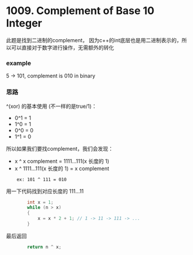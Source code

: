 # 1009. Complement of Base 10 Integer

此题是找到二进制的complement， 因为c++的int底层也是用二进制表示的，所以可以直接对于数字进行操作，无需额外的转化

### example
5 -> 101, complement is 010 in binary

### 思路
^(xor) 的基本使用 (不一样的是true/1)：
- 0^1 = 1
- 1^0 = 1
- 0^0 = 0
- 1^1 = 0

所以如果我们要找complement，我们会发现：
- x ^ x complement = 1111...111(x 长度的 1)
- x ^ 1111...111(x 长度的 1) = x complement
```
    ex: 101 ^ 111 = 010
```
用一下代码找到对应长度的 111...11

```cpp
        int x = 1;
        while (n > x)
        {
            x = x * 2 + 1; // 1 -> 11 -> 111 -> ...
        }
```
最后返回
```cpp
        return n ^ x;
```